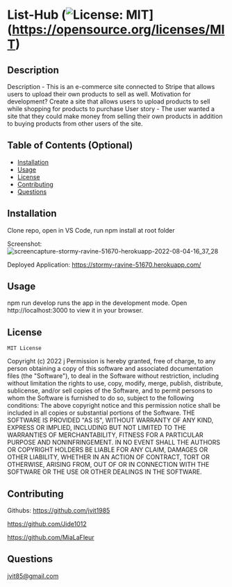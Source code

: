   # List-Hub (![License: MIT](https://img.shields.io/badge/License-MIT-yellow.svg)](https://opensource.org/licenses/MIT)

  ## Description
  Description - This is an e-commerce site connected to Stripe that allows users to upload their own products to sell as well.
  Motivation for development? Create a site that allows users to upload products to sell while shopping for products to purchase
  User story - The user wanted a site that they could make money from selling their own products in addition to buying products from other users of the site.


  ## Table of Contents (Optional)
  - [Installation](#installation)
  - [Usage](#usage)
  - [License](#license)
  - [Contributing](#contributing)
  - [Questions](#questions)
  
  ## Installation
  Clone repo, open in VS Code, run npm install at root folder
  
  Screenshot: ![screencapture-stormy-ravine-51670-herokuapp-2022-08-04-16_37_28](https://user-images.githubusercontent.com/54601156/182957941-47c23a58-c2db-4548-b153-0deb6c310c91.jpg)

  Deployed Application: https://stormy-ravine-51670.herokuapp.com/
  
  ## Usage
  npm run develop runs the app in the development mode.
  Open http://localhost:3000 to view it in your browser.


  ## License
  
    MIT License
  Copyright (c) 2022 j
  Permission is hereby granted, free of charge, to any person obtaining a copy
  of this software and associated documentation files (the "Software"), to deal
  in the Software without restriction, including without limitation the rights
  to use, copy, modify, merge, publish, distribute, sublicense, and/or sell
  copies of the Software, and to permit persons to whom the Software is
  furnished to do so, subject to the following conditions:
  The above copyright notice and this permission notice shall be included in all
  copies or substantial portions of the Software.
  THE SOFTWARE IS PROVIDED "AS IS", WITHOUT WARRANTY OF ANY KIND, EXPRESS OR
  IMPLIED, INCLUDING BUT NOT LIMITED TO THE WARRANTIES OF MERCHANTABILITY,
  FITNESS FOR A PARTICULAR PURPOSE AND NONINFRINGEMENT. IN NO EVENT SHALL THE
  AUTHORS OR COPYRIGHT HOLDERS BE LIABLE FOR ANY CLAIM, DAMAGES OR OTHER
  LIABILITY, WHETHER IN AN ACTION OF CONTRACT, TORT OR OTHERWISE, ARISING FROM,
  OUT OF OR IN CONNECTION WITH THE SOFTWARE OR THE USE OR OTHER DEALINGS IN THE
  SOFTWARE.
    
  ## Contributing
  Githubs: 
  https://github.com/jvit1985
  
  https://github.com/Jide1012
  
  https://github.com/MiaLaFleur
  
  ## Questions
  jvit85@gmail.com
 
